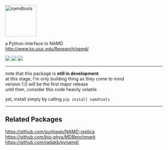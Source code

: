 <img src="namdtools.svg" alt="namdtools" height="100px">

a Python interface to NAMD  
http://www.ks.uiuc.edu/Research/namd/

<!--*master:*-->
<span style="white-space: nowrap;">
    <a href="https://pypi.org/project/namdtools/"><img src="https://img.shields.io/pypi/v/namdtools" /></a>
    <a href="https://travis-ci.com/github/LockhartLab/namdtools"><img src="https://img.shields.io/travis/com/lockhartlab/namdtools/master" /></a>
    <a href="https://codecov.io/gh/LockhartLab/namdtools"><img src="https://img.shields.io/codecov/c/github/lockhartlab/namdtools/master" /></a>
</span>

<hr>

note that this package is **still in development**  
at this stage, I'm only building thing as they come to mind  
version 1.0 will be the first major release  
until then, consider this code heavily volatile

yet, install simply by calling ```pip install namdtools```

<hr>

Related Packages
----------------
https://github.com/sunhwan/NAMD-replica  
https://github.com/bio-phys/MDBenchmark  
https://github.com/radakb/pynamd/
